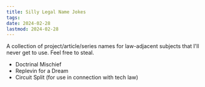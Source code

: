```yaml
---
title: Silly Legal Name Jokes
tags: 
date: 2024-02-28
lastmod: 2024-02-28
---
```

A collection of project/article/series names for law-adjacent subjects that I'll never get to use. Feel free to steal.
- Doctrinal Mischief
- Replevin for a Dream
- Circuit Split (for use in connection with tech law)